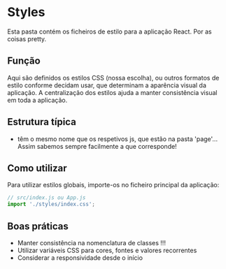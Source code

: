 # Styles

Esta pasta contém os ficheiros de estilo para a aplicação React. Por as coisas pretty.

## Função

Aqui são definidos os estilos CSS (nossa escolha), ou outros formatos de estilo conforme decidam usar, que determinam a aparência visual da aplicação. A centralização dos estilos ajuda a manter consistência visual em toda a aplicação.

## Estrutura típica

- têm o mesmo nome que os respetivos js, que estão na pasta 'page'... Assim sabemos sempre facilmente a que corresponde!

## Como utilizar

Para utilizar estilos globais, importe-os no ficheiro principal da aplicação:

```jsx
// src/index.js ou App.js
import './styles/index.css';
```

## Boas práticas

- Manter consistência na nomenclatura de classes !!!
- Utilizar variáveis CSS para cores, fontes e valores recorrentes
- Considerar a responsividade desde o início